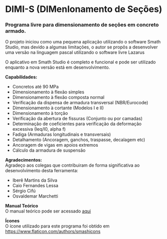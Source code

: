 # DIMI-S (DIMenIonamento de Seções)
### Programa livre para dimensionamento de seções em concreto armado. 
O projeto iniciou como uma pequena aplicação utilizando o software Smath Studio, mas devido a algumas limitações, o autor se propôs a desenvolver uma versão na linguagem pascal utilizando o software livre Lazarus 

O aplicativo em Smath Studio é completo e funcional e pode ser utilizado enquanto a nova versão está em desenvolvimento.

**Capabilidades:**
- Concretos até 90 MPa
- Dimensionamento à flexão simples
- Dimensionamento à flexão composta normal
- Verificação da dispensa de armadura transversal (NBR/Eurocode)
- Dimensionamento à cortante (Modelos I e II)
- Dimensionamento à torção
- Verificação da abertura de fissuras (Conjunto ou por camadas)
- Determinação de coeficientes para verificação da deformação excessiva (Ieq/I0, alpha f)
- Fadiga (Armaduras longitudinais e transversais)
- Detalhamento (Ancoragem, ganchos, traspasse, decalagem etc)
- Ancoragem de vigas em apoios extremos
- Cálculo da armadura de suspensão

**Agradecimentos:**  
Agradeço aos colegas que contribuiram de forma significativa ao desenvolvimento desta ferramenta:
- Iberê Martins da Silva
- Caio Fernandes Lessa
- Sérgio Cifú
- Osvaldemar Marchetti

**Manual Teórico**  
O manual teórico pode ser acessado [aqui](https://github.com/hildebrandopsj/DIMI-S/wiki)

**Ícones**  
O ícone utilizado para este programa foi obtido em https://www.flaticon.com/authors/smashicons
